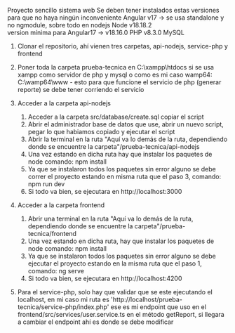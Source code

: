 Proyecto sencillo sistema web
Se deben tener instalados estas versiones para que no haya ningún inconveniente
    Angular v17 -> se usa standalone y no ngmodule, sobre todo en nodejs
    Node v18.18.2   
        version mínima para Angular17 -> v18.16.0
    PHP v8.3.0
    MySQL

1. Clonar el repositorio, ahí vienen tres carpetas, api-nodejs, service-php y frontend

2. Poner toda la carpeta prueba-tecnica en C:\xampp\htdocs si se usa xampp como servidor de php y mysql
    o como es mi caso wamp64: C:\wamp64\www - esto para que funcione el servicio de php (generar reporte)
    se debe tener corriendo el servicio

3. Acceder a la carpeta api-nodejs
    1. Acceder a la carpeta src/database/create.sql copiar el script
    2. Abrir el administrador base de datos que use, abrir un nuevo script, pegar lo que habiamos copiado y ejecutar el script
    3. Abrir la terminal en la ruta "Aquí va lo demás de la ruta, dependiendo donde se encuentre la      carpeta"/prueba-tecnica/api-nodejs
    4. Una vez estando en dicha ruta hay que instalar los paquetes de node
        comando: npm install
    5. Ya que se instalaron todos los paquetes sin error alguno se debe correr el proyecto
        estando en misma ruta que el paso 3, comando: npm run dev
    6. Si todo va bien, se ejecutara en http://localhost:3000

4. Acceder a la carpeta frontend
    1. Abrir una terminal en la ruta "Aquí va lo demás de la ruta, dependiendo donde se encuentre la      carpeta"/prueba-tecnica/frontend
    2. Una vez estando en dicha ruta, hay que instalar los paquetes de node
        comando: npm install
    3. Ya que se instalaron todos los paquetes sin error alguno se debe ejecutar el proyecto
    estando en la misma ruta que el paso 1, comando: ng serve
    4. Si todo va bien, se ejecutara en http://localhost:4200

5. Para el service-php, solo hay que validar que se este ejecutando el localhost,
    en mi caso mi ruta es 'http://localhost/prueba-tecnica/service-php/index.php'
    ese es mi endpoint que uso en el frontend/src/services/user.service.ts
    en el método getReport, si llegara a cambiar el endpoint ahí es donde se debe
    modificar